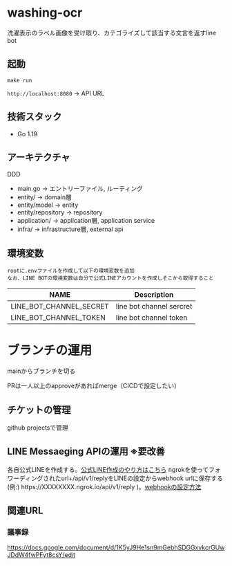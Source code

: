 # washing-ocr
洗濯表示のラベル画像を受け取り、カテゴライズして該当する文言を返すline bot

## 起動
```
make run
```

`http://localhost:8080` -> API URL

## 技術スタック
- Go 1.19

## アーキテクチャ
DDD
- main.go -> エントリーファイル, ルーティング
- entity/ -> domain層
- entity/model -> entity
- entity/repository -> repository
- application/ -> application層, application service
- infra/ -> infrastructure層, external api

## 環境変数
```
rootに.envファイルを作成して以下の環境変数を追加
なお、LINE BOTの環境変数は自分で公式LINEアカウントを作成しそこから取得すること
```

| NAME                     | Description                  |
| ------------------------ | ---------------------------- |
| LINE_BOT_CHANNEL_SECRET  | line bot channel sercret     |
| LINE_BOT_CHANNEL_TOKEN   | line bot channel token       |

# ブランチの運用
mainからブランチを切る

PRは一人以上のapproveがあればmerge（CICDで設定したい）

## チケットの管理
github projectsで管理

## LINE Messaeging APIの運用 ※要改善
各自公式LINEを作成する。[公式LINE作成のやり方はこちら](https://qiita.com/yuki_0920/items/cbdbd5220a6a8b4eef19)
ngrokを使ってフォワーディングされたurl+/api/v1/replyをLINEの設定からwebhook urlに保存する(例:) https://<span>XXXXXXXX</span>.ngrok.io/api/v1/reply )。[webhookの設定方法](https://qiita.com/mininobu/items/b45dbc70faedf30f484e)


## 関連URL
### 議事録
https://docs.google.com/document/d/1K5yJ9He1sn9mGebhSDGGxvkcrGUwJDdW4fwPFyt8csY/edit